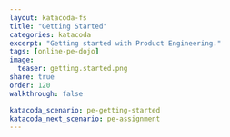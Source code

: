 ```yaml
---
layout: katacoda-fs
title: "Getting Started"
categories: katacoda
excerpt: "Getting started with Product Engineering."
tags: [online-pe-dojo]
image:
  teaser: getting.started.png
share: true
order: 120
walkthrough: false

katacoda_scenario: pe-getting-started
katacoda_next_scenario: pe-assignment
---
```


<script src="//katacoda.com/embed.js"></script>
<div id="katacoda-scenario-1"
    data-katacoda-id="{{ site.katacoda_account }}/courses/{{ site.katacoda_course }}/{{ page.katacoda_scenario }}"
    data-katacoda-ctatext="Continue Online Product Engineering Dojo"
    data-katacoda-ctaurl="{{ site.url }}/katacoda/{{ page.katacoda_next_scenario }}"
    data-katacoda-color="004d7f"
    data-katacoda-font="Arial"
    data-katacoda-fontheader="Arial"
    style="height: calc(100vh); width: (100% - 68px); padding-top: 55px;"></div>
<br>
